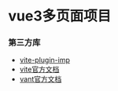 # vue3多页面项目  

### 第三方库
* [vite-plugin-imp](https://github.com/onebay/vite-plugin-imp) 
* [vite官方文档](https://cn.vitejs.dev/guide/) 
* [vant官方文档](https://vant-contrib.gitee.io/vant/v3/#/zh-CN/home)